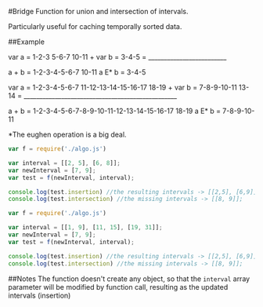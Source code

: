 #Bridge
Function for union and intersection of intervals.

Particularly useful for caching temporally sorted data.

##Example



var a = 1-2-3  	5-6-7     10-11 +
var b = 		3-4-5								=
				_________________________

a + b	=	1-2-3-4-5-6-7			10-11
a E* b = 		3-4-5


var a = 1-2-3-4-5-6-7     	 11-12-13-14-15-16-17 18-19	+
var b = 						7-8-9-10-11		 13-14								=
				_________________________________________________
				
a + b	=	1-2-3-4-5-6-7-8-9-10-11-12-13-14-15-16-17 18-19
a E* b = 						7-8-9-10-11


*The eughen operation is a big deal. 


```javascript
var f = require('./algo.js')

var interval = [[2, 5], [6, 8]];
var newInterval = [7, 9];
var test = f(newInterval, interval);

console.log(test.insertion) //the resulting intervals -> [[2,5], [6,9]];
console.log(test.intersection) //the missing intervals -> [[8, 9]];

```

```javascript
var f = require('./algo.js')

var interval = [[1, 9], [11, 15], [19, 31]];
var newInterval = [7, 9];
var test = f(newInterval, interval);

console.log(test.insertion) //the resulting intervals -> [[2,5], [6,9]];
console.log(test.intersection) //the missing intervals -> [[8, 9]];

```


##Notes
The function doesn't create any object, so that the ```interval``` array parameter will be modified by function call, resulting as the updated intervals (insertion)